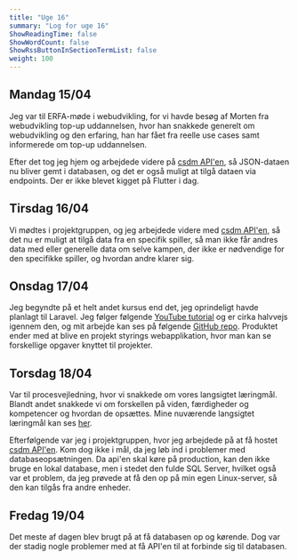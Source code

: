 ```yaml
---
title: "Uge 16"
summary: "Log for uge 16"
ShowReadingTime: false
ShowWordCount: false
ShowRssButtonInSectionTermList: false
weight: 100
---
```


## Mandag 15/04

Jeg var til ERFA-møde i webudvikling, for vi havde besøg af Morten fra webudvikling top-up uddannelsen,
hvor han snakkede generelt om webudvikling og den erfaring, han har fået fra reelle use cases samt informerede om top-up uddannelsen.

Efter det tog jeg hjem og arbejdede videre på [csdm API'en](https://github.com/OguzHooz/csdmAPI), så JSON-dataen nu bliver gemt i databasen, og det er også muligt at tilgå dataen via endpoints.
Der er ikke blevet kigget på Flutter i dag.

## Tirsdag 16/04

Vi mødtes i projektgruppen, og jeg arbejdede videre med [csdm API'en](https://github.com/OguzHooz/csdmAPI), så det nu er muligt at tilgå data fra en specifik spiller,
så man ikke får andres data med eller generelle data om selve kampen, der ikke er nødvendige for den specifikke spiller, og hvordan andre klarer sig.

## Onsdag 17/04

Jeg begyndte på et helt andet kursus end det, jeg oprindeligt havde planlagt til Laravel.
Jeg følger følgende [YouTube tutorial](https://www.youtube.com/watch?v=VrQRa-afCAk) og er cirka halvvejs igennem den, og mit arbejde kan ses på følgende [GitHub repo](https://github.com/OguzHooz/laravel-pm-spa).
Produktet ender med at blive en projekt styrings webapplikation, hvor man kan se forskellige opgaver knyttet til projekter.

## Torsdag 18/04

Var til procesvejledning, hvor vi snakkede om vores langsigtet læringmål.
Blandt andet snakkede vi om forskellen på viden, færdigheder og kompetencer og hvordan de opsættes. Mine nuværende langsigtet læringmål kan ses [her](/plan/langsigtet).

Efterfølgende var jeg i projektgruppen, hvor jeg arbejdede på at få hostet [csdm API'en](https://github.com/OguzHooz/csdmAPI).
Kom dog ikke i mål, da jeg løb ind i problemer med databaseopsætningen. Da api'en skal køre på production, kan den ikke bruge en lokal database, men i stedet den fulde SQL Server,
hvilket også var et problem, da jeg prøvede at få den op på min egen Linux-server, så den kan tilgås fra andre enheder.

## Fredag 19/04

Det meste af dagen blev brugt på at få databasen op og kørende. Dog var der stadig nogle problemer med at få API'en til at forbinde sig til databasen.